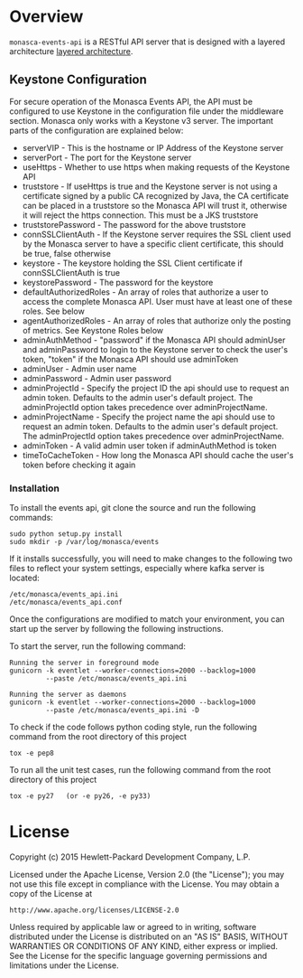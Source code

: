 # Overview

`monasca-events-api` is a RESTful API server that is designed with a layered architecture [layered architecture](http://en.wikipedia.org/wiki/Multilayered_architecture).

## Keystone Configuration

For secure operation of the Monasca Events API, the API must be configured to use Keystone in the configuration file under the middleware section. Monasca only works with a Keystone v3 server. The important parts of the configuration are explained below:

* serverVIP - This is the hostname or IP Address of the Keystone server
* serverPort - The port for the Keystone server
* useHttps - Whether to use https when making requests of the Keystone API
* truststore - If useHttps is true and the Keystone server is not using a certificate signed by a public CA recognized by Java, the CA certificate can be placed in a truststore so the Monasca API will trust it, otherwise it will reject the https connection. This must be a JKS truststore
* truststorePassword - The password for the above truststore
* connSSLClientAuth - If the Keystone server requires the SSL client used by the Monasca server to have a specific client certificate, this should be true, false otherwise
* keystore - The keystore holding the SSL Client certificate if connSSLClientAuth is true
* keystorePassword - The password for the keystore
* defaultAuthorizedRoles - An array of roles that authorize a user to access the complete Monasca API. User must have at least one of these roles. See below
* agentAuthorizedRoles - An array of roles that authorize only the posting of metrics.  See Keystone Roles below
* adminAuthMethod - "password" if the Monasca API should adminUser and adminPassword to login to the Keystone server to check the user's token, "token" if the Monasca API should use adminToken
* adminUser - Admin user name
* adminPassword - Admin user password
* adminProjectId - Specify the project ID the api should use to request an admin token. Defaults to the admin user's default project. The adminProjectId option takes precedence over adminProjectName.
* adminProjectName - Specify the project name the api should use to request an admin token. Defaults to the admin user's default project. The adminProjectId option takes precedence over adminProjectName.
* adminToken - A valid admin user token if adminAuthMethod is token
* timeToCacheToken - How long the Monasca API should cache the user's token before checking it again

### Installation

To install the events api, git clone the source and run the
following commands:

    sudo python setup.py install
    sudo mkdir -p /var/log/monasca/events

If it installs successfully, you will need to make changes to the following
two files to reflect your system settings, especially where kafka server is
located:

    /etc/monasca/events_api.ini
    /etc/monasca/events_api.conf

Once the configurations are modified to match your environment, you can start
up the server by following the following instructions.

To start the server, run the following command:

    Running the server in foreground mode
    gunicorn -k eventlet --worker-connections=2000 --backlog=1000
             --paste /etc/monasca/events_api.ini

    Running the server as daemons
    gunicorn -k eventlet --worker-connections=2000 --backlog=1000
             --paste /etc/monasca/events_api.ini -D

To check if the code follows python coding style, run the following command
from the root directory of this project

    tox -e pep8
    
To run all the unit test cases, run the following command from the root
directory of this project

    tox -e py27   (or -e py26, -e py33)


# License

Copyright (c) 2015 Hewlett-Packard Development Company, L.P.

Licensed under the Apache License, Version 2.0 (the "License");
you may not use this file except in compliance with the License.
You may obtain a copy of the License at

    http://www.apache.org/licenses/LICENSE-2.0
    
Unless required by applicable law or agreed to in writing, software
distributed under the License is distributed on an "AS IS" BASIS,
WITHOUT WARRANTIES OR CONDITIONS OF ANY KIND, either express or
implied.
See the License for the specific language governing permissions and
limitations under the License.
